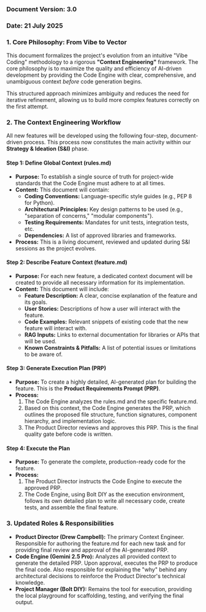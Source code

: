 ### **Document Version: 3.0**

### **Date: 21 July 2025**

### **1\. Core Philosophy: From Vibe to Vector**

This document formalizes the project's evolution from an intuitive "Vibe Coding" methodology to a rigorous **"Context Engineering"** framework. The core philosophy is to maximize the quality and efficiency of AI-driven development by providing the Code Engine with clear, comprehensive, and unambiguous context *before* code generation begins.

This structured approach minimizes ambiguity and reduces the need for iterative refinement, allowing us to build more complex features correctly on the first attempt.

### **2\. The Context Engineering Workflow**

All new features will be developed using the following four-step, document-driven process. This process now constitutes the main activity within our **Strategy & Ideation (S\&I)** phase.

#### **Step 1: Define Global Context (rules.md)**

* **Purpose:** To establish a single source of truth for project-wide standards that the Code Engine must adhere to at all times.  
* **Content:** This document will contain:  
  * **Coding Conventions:** Language-specific style guides (e.g., PEP 8 for Python).  
  * **Architectural Principles:** Key design patterns to be used (e.g., "separation of concerns," "modular components").  
  * **Testing Requirements:** Mandates for unit tests, integration tests, etc.  
  * **Dependencies:** A list of approved libraries and frameworks.  
* **Process:** This is a living document, reviewed and updated during S\&I sessions as the project evolves.

#### **Step 2: Describe Feature Context (feature.md)**

* **Purpose:** For each new feature, a dedicated context document will be created to provide all necessary information for its implementation.  
* **Content:** This document will include:  
  * **Feature Description:** A clear, concise explanation of the feature and its goals.  
  * **User Stories:** Descriptions of how a user will interact with the feature.  
  * **Code Examples:** Relevant snippets of existing code that the new feature will interact with.  
  * **RAG Inputs:** Links to external documentation for libraries or APIs that will be used.  
  * **Known Constraints & Pitfalls:** A list of potential issues or limitations to be aware of.

#### **Step 3: Generate Execution Plan (PRP)**

* **Purpose:** To create a highly detailed, AI-generated plan for building the feature. This is the **Product Requirements Prompt (PRP)**.  
* **Process:**  
  1. The Code Engine analyzes the rules.md and the specific feature.md.  
  2. Based on this context, the Code Engine generates the PRP, which outlines the proposed file structure, function signatures, component hierarchy, and implementation logic.  
  3. The Product Director reviews and approves this PRP. This is the final quality gate before code is written.

#### **Step 4: Execute the Plan**

* **Purpose:** To generate the complete, production-ready code for the feature.  
* **Process:**  
  1. The Product Director instructs the Code Engine to execute the approved PRP.  
  2. The Code Engine, using Bolt DIY as the execution environment, follows its own detailed plan to write all necessary code, create tests, and assemble the final feature.

### **3\. Updated Roles & Responsibilities**

* **Product Director (Drew Campbell):** The primary Context Engineer. Responsible for authoring the feature.md for each new task and for providing final review and approval of the AI-generated PRP.  
* **Code Engine (Gemini 2.5 Pro):** Analyzes all provided context to generate the detailed PRP. Upon approval, executes the PRP to produce the final code. Also responsible for explaining the "why" behind any architectural decisions to reinforce the Product Director's technical knowledge.  
* **Project Manager (Bolt DIY):** Remains the tool for execution, providing the local playground for scaffolding, testing, and verifying the final output.
